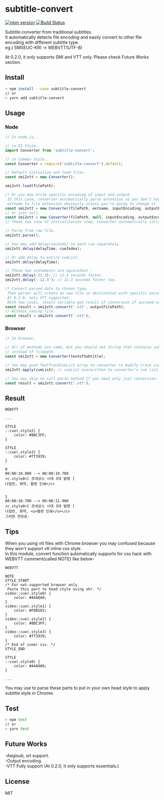 # subtitle-convert 

[![npm version](https://badge.fury.io/js/subtitle-convert.svg)](https://badge.fury.io/js/subtitle-convert)
[![Build Status](https://travis-ci.org/Paosder/subtitle-convert.svg?branch=master)](https://travis-ci.org/Paosder/subtitle-convert)

Subtitle converter from traditional subtitles.  
It automatically detects file encoding and easily convert to other file encoding with different subtitle type.  
eg.) SMI(EUC-KR) -> WEBVTT(UTF-8)  

At 0.2.0, it only supports SMI and VTT only. Please check Future Works section.

## Install
``` bash
> npm install --save subtitle-convert
// or
> yarn add subtitle-convert
```

## Usage
### Node
``` js
// In node.js,

// in ES Style..
import Converter from 'subtitle-convert';

// in Common Style..
const Converter = require('subtitle-convert').default;

// Default initialize and load files.
const smi2vtt = new Converter();

smi2vtt.load(filePath);

/* Or you may write specific encoding of input and output.
 In this case, converter automatically parse extension so you don't have to set
 extname to file extension obviously unless you're going to change it. So, */
const smi2vtt = new Converter(filePath, extname, inputEncoding, outputEncoding);
// or just null.
const smi2vtt = new Converter(filePath, null, inputEncoding, outputEncoding);
// These two case of initialization step, converter automatically calls load function.

// Parse from raw file.
smi2vtt.parse();

// You may add delay(seconds) to each cue separately.
smi2vtt.delay(delayTime, cueIndex);

// Or add delay to entire cueList.
smi2vtt.delay(delayTime);

// These two statements are equivalent :
smi2vtt.delay(-12.3); // 12.3 seconds faster.
smi2vtt.delay('-12.3'); // 12.3 seconds faster too.

/* Convert parsed data to chosen type.
 Then parser will create an new file in destination with specific encoding.
 At 0.2.0, only VTT supported.
 Both two cases, result variable get result of conversion if succeed or get false. */
const result = smi2vtt.convert('.vtt', outputFilePath);
// Without saving file.
const result = smi2vtt.convert('.vtt');


```
### Browser
``` js
// In browser,

// All of methods are same, but you should set string that contains subtitle details
// instead of filepath.
const smi2vtt = new Converter(textofSubtitle);

// You may push TextTrackCueList array to converter to modify track cue list.
smi2vtt.apply(cueList); // cueList overwritten to converter's cue list.

// You may skip to call parse method if you need only just conversion.
const result = smi2vtt.convert('.vtt');
```


## Result
```
WEBVTT

...

STYLE
::cue(.style2) {
	color: #8BC3FF;
}

STYLE
::cue(.style3) {
	color: #ff3939;
}

0
00:00:10.000 --> 00:00:10.700
<c.style0>[ 르네상스 시대 3대 발명 ]
나침반, 화약, 활판 인쇄</c>


1
00:00:10.700 --> 00:00:11.900
<c.style0>[ 르네상스 시대 3대 발명 ]
나침반, 화약, <u>활판 인쇄</u></c>
그러한 연유로-
```



## Tips
When you using vtt files with Chrome browser you may confused because they won't support vtt inline css style.  
In this module, convert function automatically supports for css hack with WEBVTT comment(called NOTE) like below-
```
WEBVTT

NOTE
STYLE_START
/* For not-supported browser only.
 Paste this part to head style using xhr. */
video::cue(.style0) {
	color: #A4A0A0;
}
video::cue(.style1) {
	color: #F8B203;
}
video::cue(.style2) {
	color: #8BC3FF;
}
video::cue(.style3) {
	color: #ff3939;
}
/* End of inner css. */
STYLE_END

STYLE
::cue(.style0) {
	color: #A4A0A0;
}

...
```
You may use to parse these parts to put in your own head style to apply subtitle style in Chrome.

## Test
``` bash
> npm test
// or
> yarn test
```

## Future Works
-Aegisub, srt support.  
-Output encoding.  
-VTT Fully support (At 0.2.0, it only supports essentials.)

## License

MIT

